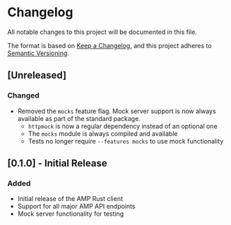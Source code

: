 # Changelog

All notable changes to this project will be documented in this file.

The format is based on [Keep a Changelog](https://keepachangelog.com/en/1.0.0/),
and this project adheres to [Semantic Versioning](https://semver.org/spec/v2.0.0.html).

## [Unreleased]

### Changed
- Removed the `mocks` feature flag. Mock server support is now always available as part of the standard package.
  - `httpmock` is now a regular dependency instead of an optional one
  - The `mocks` module is always compiled and available
  - Tests no longer require `--features mocks` to use mock functionality

## [0.1.0] - Initial Release

### Added
- Initial release of the AMP Rust client
- Support for all major AMP API endpoints
- Mock server functionality for testing
